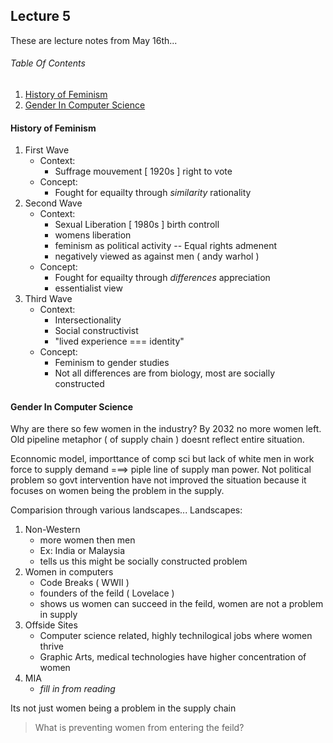 ## Lecture 5
These are lecture notes from May 16th...

###### Table Of Contents
1. [History of Feminism](#history-of-feminism)
1. [Gender In Computer Science](#gender-in-computer-science)

#### History of Feminism
1. First Wave
   - Context:
      - Suffrage mouvement [ 1920s ] right to vote
   - Concept:
      - Fought for equailty through _similarity_ rationality
2. Second Wave
   - Context:
      - Sexual Liberation [ 1980s ] birth controll
      - womens liberation
      - feminism as political activity -- Equal rights admenent
      - negatively viewed as against men ( andy warhol )
   - Concept:
      - Fought for equailty through _differences_ appreciation
      - essentialist view
3. Third Wave
   - Context:
      - Intersectionality
      - Social constructivist
      - "lived experience === identity"
    - Concept:
      - Feminism to gender studies
      - Not all differences are from biology, most are socially constructed

#### Gender In Computer Science
Why are there so few women in the industry? By 2032 no more women left. Old pipeline metaphor ( of supply chain ) doesnt reflect entire situation.

Econnomic model, importtance of comp sci but lack of white men in work force to supply demand ===> piple line of supply man power. Not political problem so govt intervention have not improved the situation because it focuses on women being the problem in the supply.

Comparision through various landscapes...
Landscapes: 
1. Non-Western
   - more women then men
   - Ex: India or Malaysia
   - tells us this might be socially constructed problem
2. Women in computers
   - Code Breaks ( WWII )
   - founders of the feild ( Lovelace )
   - shows us women can succeed in the feild, women are not a problem in supply
3. Offside Sites
   - Computer science related, highly technilogical jobs where women thrive
   - Graphic Arts, medical technologies have higher concentration of women
4. MIA 
   - _fill in from reading_

Its not just women being a problem in the supply chain

> What is preventing women from entering the feild?   
   